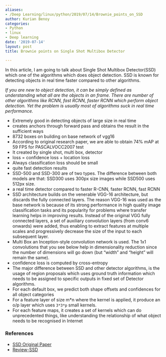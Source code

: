 ```yaml
---
aliases:
- /Deep Learning/linux/python/2019/07/14/Brownie_points_on_SSD
author: Kurian Benoy
categories:
- Python
- linux
- Deep learning
date: '2019-07-14'
layout: post
title: Brownie points on Single Shot Multibox Detector

---
```


In this article, I am going to talk about Single Shot Multibox Detector(SSD) which one of the algorithms which does object detection. SSD is known for detecting objects in real time faster compared to other algorithms.

*If you are new to object detection, it can be simply defined as understanding what all are the objects in an frame. There are number of other algorithms like RCNN, fast RCNN, faster RCNN which perform object detection. Yet the problem is usually most of algorithms suck in real time performance.*

- Extremely good in detecting objects of large size in real time
- creates anchors through forward pass and obtains the result  in the sufficient ways
- 8732 boxes on building on base network of vgg16
- According to original research paper, we are able to obtain 74% mAP at 59 FPS for PASCALVOCC2007 test
- It created by single shot, multi box, detector
- loss = confidence loss + location loss
- Always classification loss should be small
- quite fast detection results
- SSD-500 and SSD-300 are of two types. The difference between both models are that: SSD300 uses 300px size images while SSD500 uses 512px size.
- a real time detector compared to faster R-CNN, faster RCNN, fast RCNN
- SSD architecture builds on the venerable VGG-16 architecture, but discards the fully connected layers. The reason VGG-16 was used as the base network is because of its strong performance in high quality image classification tasks and its popularity for problems where transfer learning helps in improving results. Instead of the original VGG fully connected layers, a set of auxiliary convolution layers (from conv6 onwards) were added, thus enabling to extract features at multiple scales and progressively decrease the size of the input to each subsequent layer.
- Multi Box an Inception-style convolution network is used. The 1x1 convolutions that you see below help in dimensionality reduction since the number of dimensions will go down (but “width” and “height” will remain the same).
- confidence loss is computed by cross-entropy
-  The major difference between SSD and other detector algorithms, is the usage of region proposals which uses ground truth information which needs to be assigned to specific outputs in fixed set of Detector algorithms.
- For each default box, we predict both shape offsets and confidences for all object categories
- For a feature layer of size m*n where the kernel is applied, it produce an o/p layer which uses `3*3*p` small kernels.
- For each feature maps, it creates a set of kernels which can do unprecedented things, like understanding the relationship of what object needs to be recognised in Internet

### References

- [SSD Original Paper](https://arxiv.org/abs/1512.02325)
- [Review-SSD](https://towardsdatascience.com/review-ssd-single-shot-detector-object-detection-851a94607d11)
